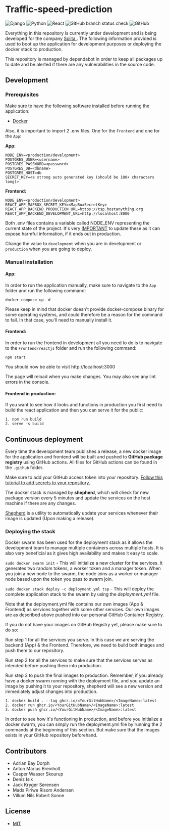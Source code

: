 # Traffic-speed-prediction
![Django](https://img.shields.io/badge/django-%23092E20.svg?style=for-the-badge&logo=django&logoColor=white)
![Python](https://img.shields.io/badge/python-3670A0?style=for-the-badge&logo=python&logoColor=ffdd54)
![React](https://img.shields.io/badge/react-%2320232a.svg?style=for-the-badge&logo=react&logoColor=%2361DAFB)
![GitHub branch status check](https://img.shields.io/github/checks-status/denizisik58/traffic-speed-prediction/main?logo=GitHub&style=for-the-badge)
![GitHub](https://img.shields.io/github/license/denizisik58/traffic-speed-prediction?style=for-the-badge)

Everything in this repository is currently under development and is being developed for the company <u>[Solita](https://www.solita.fi/en/?utm_campaign=EST:+Brand&utm_term=solita&utm_source=adwords&utm_medium=ppc&hsa_kw=solita&hsa_acc=2178929025&hsa_mt=e&hsa_grp=123766618555&hsa_tgt=kwd-334844187&hsa_src=g&hsa_cam=13334249436&hsa_net=adwords&hsa_ad=525097120039&hsa_ver=3&gclid=CjwKCAjw9-KTBhBcEiwAr19igyzTDgaTbxDB4OXuDHPWwFqxYIEXXrlGfyWRza2-p1sCwaj-uH7nPBoCzR4QAvD_BwE) </u>. The following information provided is used to boot up the application for development purposes or deploying the docker stack to production.


This repository is managed by dependabot in order to keep all packages up to date and be alerted if there are any vulnerabilities in the source code.
## Development

### Prerequisites
Make sure to have the following software installed before running the application:
- [Docker](https://www.docker.com/)


Also, it is important to import 2 .env files. One for the `Frontend` and one for the `App`:

**App:**
```
NODE_ENV=<production/development>
POSTGRES_USER=<username>
POSTGRES_PASSWORD=<password>
POSTGRES_DB=<dbname>
POSTGRES_HOST=db
SECRET_KEY=<a strong auto generated key (should be 100+ characters long)>
```

**Frontend:**

```
NODE_ENV=<production/development>
REACT_APP_MAPBOX_SECRET_KEY=<MapBoxSecretKey>
REACT_APP_BACKEND_PRODUCTION_URL=https://tsp.hostanything.org
REACT_APP_BACKEND_DEVELOPMENT_URL=http://localhost:8000
```

Both .env files contains a variable called NODE_ENV representing the current state of the project. It's very <u>IMPORTANT</u> to update these as it can expose harmful information, if it ends out in production. 

Change the value to `development` when you are in development or `production` when you are going to deploy.


### Manual installation

#### App:
In order to run the application manually, make sure to navigate to the `App` folder and run the following command:

```docker-compose up -d```

Please keep in mind that docker doesn't provide docker-compose binary for some operating systems, and could therefore be a reason for the command to fail. In that case, you'll need to manually install it.

#### Frontend:

In order to run the frontend in development all you need to do is to navigate to the `Frontend/reactjs` folder and run the following command:

`npm start`

You should now be able to visit http://localhost:3000

The page will reload when you make changes.
You may also see any lint errors in the console.

#### Frontend in production:
If you want to see how it looks and functions in production you first need to build the react application and then you can serve it for the public:

```
1. npm run build
2. serve -s build
```



## Continuous deployment

Every time the development team publishes a release, a new docker image for the application and frontend will be built and pushed to **GitHub package registry** using GitHub actions. All files for GitHub actions can be found in the `.github` folder.

Make sure to add your GitHub access token into your repository. [Follow this tutorial to add secrets to your repository.](https://github.com/Azure/actions-workflow-samples/blob/master/assets/create-secrets-for-GitHub-workflows.md)

The docker stack is managed by **shepherd**, which will check for new package version every 5 minutes and update the services on the host machine if there are any changes.

[Shepherd](https://github.com/djmaze/shepherd) is a utility to automatically update your services whenever their image is updated (Upon making a release).


### Deploying the stack

Docker swarm has been used for the deployment stack as it allows the development team to manage multiple containers across multiple hosts. It is also very beneficial as it gives high availability and makes it easy to scale.

`sudo docker swarm init` - This will initialize a new cluster for the services. It generates two random tokens, a worker token and a manager token. When you join a new node to the swarm, the node joins as a worker or manager node based upon the token you pass to swarm join.

`sudo docker stack deploy -c deployment.yml tsp` - This will deploy the complete application stack to the swarm by using the *deployment.yml* file.


Note that the deployment.yml file contains our own images (App & Frontend) as services together with some other services. Our own images are as described above pushed into our personal GitHub Container Registry. 

If you do not have your images on GitHub Registry yet, please make sure to do so:

Run step 1 for all the services you serve. In this case we are serving the backend (App) & the Frontend. Therefore, we need to build both images and push them to our repository.

Run step 2 for all the services to make sure that the services serves as intended before pushing them into production.

Run step 3 to push the final images to production. Remember, if you already have a docker swarm running with the deployment file, and you update an image by pushing it to your repository, shepherd will see a new version and immediately adjust changes into production.
```
1. docker build . --tag ghcr.io/<YourGitHubName>/<ImageName>:latest
2. docker run ghcr.io/<YourGitHubName>/<ImageName>:latest
3. docker push ghcr.io/<YourGitHubName>/<ImageName>:latest
```

In order to see how it's functioning in production, and before you initialize a docker swarm, you can simply run the deployment.yml file by running the 2 commands at the beginning of this section. But make sure that the images exists in your GitHub repository beforehand.


## Contributors
- Adrian Bay Dorph
- Anton Marius Breinholt
- Casper Wasser Skourup
- Deniz Isik
- Jack Kryger Sørensen
- Mads Piriwe Risom Andersen
- Villum Nils Robert Sonne

## License
- [MIT](https://github.com/denizisik58/traffic-speed-prediction/blob/main/LICENSE)


